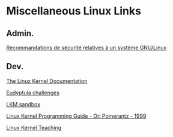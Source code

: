 # Miscellaneous Linux Links

## Admin.

<a href=https://www.ssi.gouv.fr/guide/recommandations-de-securite-relatives-a-un-systeme-gnulinux/>Recommandations de sécurité relatives à un système GNU/Linux</a>

## Dev.

<a href=https://www.kernel.org/doc/html/latest/>The Linux Kernel Documentation</a>

<a href=https://github.com/agelastic/eudyptula>Eudyptula challenges</a>

<a href=https://github.com/tpiekarski/lkm-sandbox>LKM sandbox</a>

<a href=https://irix7.com/techpubs/860-0239-001.pdf>Linux Kernel Programming Guide - Ori Pomerantz - 1999</a>

<a href=https://linux-kernel-labs.github.io/refs/heads/master/index.html>Linux Kernel Teaching</a>
